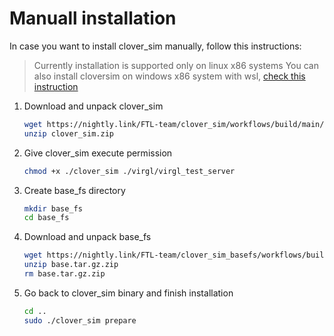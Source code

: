 # Manuall installation

In case you want to install clover_sim manually, follow this instructions:

> Currently installation is supported only on linux x86 systems
> You can also install cloversim on windows x86 system with wsl, [check this instruction](./wsl.md)
> 
1. Download and unpack clover_sim

   ```bash
   wget https://nightly.link/FTL-team/clover_sim/workflows/build/main/clover_sim.zip
   unzip clover_sim.zip
   ```

2. Give clover_sim execute permission
   ```bash
   chmod +x ./clover_sim ./virgl/virgl_test_server
   ```
3. Create base_fs directory
   ```bash
   mkdir base_fs
   cd base_fs
   ```
4. Download and unpack base_fs
   ```bash
   wget https://nightly.link/FTL-team/clover_sim_basefs/workflows/build/main/base.tar.gz.zip
   unzip base.tar.gz.zip
   rm base.tar.gz.zip
   ```
5. Go back to clover_sim binary and finish installation
   ```bash
   cd ..
   sudo ./clover_sim prepare
   ```
